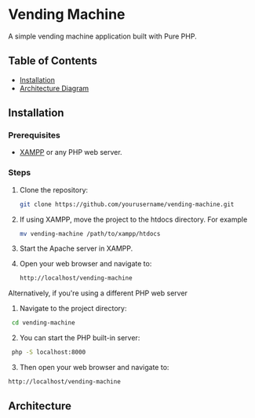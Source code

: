 # Vending Machine

A simple vending machine application built with Pure PHP.

## Table of Contents

- [Installation](#installation)
- [Architecture Diagram](#architecture)

## Installation

### Prerequisites

- [XAMPP](https://www.apachefriends.org/index.html) or any PHP web server.

### Steps

1. Clone the repository:
   ````sh
   git clone https://github.com/yourusername/vending-machine.git
   ````

2. If using XAMPP, move the project to the htdocs directory. For example
   ````sh
   mv vending-machine /path/to/xampp/htdocs
   ````

3. Start the Apache server in XAMPP.
4. Open your web browser and navigate to:
   ````sh
   http://localhost/vending-machine
    ````


Alternatively, if you're using a different PHP web server
1. Navigate to the project directory:
  ````sh
   cd vending-machine
   ````
2. You can start the PHP built-in server:
  ````sh
   php -S localhost:8000
   ````
3. Then open your web browser and navigate to:
  ````sh
  http://localhost/vending-machine
   ````

## Architecture
